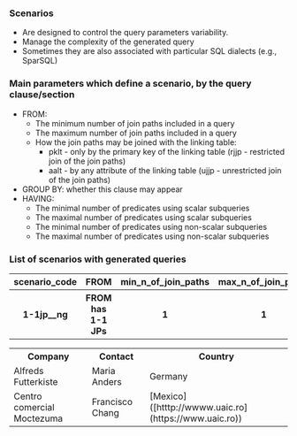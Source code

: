 ### Scenarios
*  Are designed to control the query parameters variability.
*  Manage the complexity of the generated query
*  Sometimes they are also associated with particular SQL dialects (e.g., SparSQL)

### Main parameters which define a scenario, by the query clause/section
* FROM:
    - The minimum number of join paths included in a query 
    - The maximum number of join paths included in a query 
    - How the join paths may be joined with the linking table:
      * pklt - only by the primary key of the linking table (rjjp - restricted join of the join paths)
      * aalt - by any attribute of the linking table (ujjp - unrestricted join of the join paths)
* GROUP BY: whether this clause may appear 
* HAVING:
    - The minimal number of predicates using scalar subqueries
    - The maximal number of predicates using scalar subqueries
    - The minimal number of predicates using non-scalar subqueries
    - The maximal number of predicates using non-scalar subqueries


### List of scenarios with generated queries

<table style="width:100%">
  <tr>
    <th>scenario_code</th>
    <th>FROM</th>
    <th>min_n_of_join_paths</th>
    <th>max_n_of_join_paths</th>
    <th>how_join_paths_are_joined</th>
    <th>aggregation</th>
    <th>group_by_and_having</th>
    <th>link</th>
  </tr>
  <tr>
    <th>1-1jp__ng</th>
    <th>FROM has 1-1 JPs</th>
    <th>1</th>
    <th>1</th>
    <th> </th>
    <th>no groups</th>
    <th>no groups</th>
    <td>[link](main/FROM%20has%201-1%20JPs/no%20groups)</td>
  </tr>
    
</table>


<table style="width:100%">
  <tr>
    <th>Company</th>
    <th>Contact</th>
    <th>Country</th>
  </tr>
  <tr>
    <td>Alfreds Futterkiste</td>
    <td>Maria Anders</td>
    <td>Germany</td>
  </tr>
  <tr>
    <td>Centro comercial Moctezuma</td>
    <td>Francisco Chang</td>
    <td>[Mexico]([htttp://wwww.uaic.ro](https://www.uaic.ro))</td>
  </tr>
</table>



 
